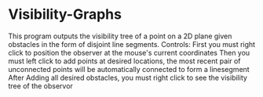 # Visibility-Graphs

This program outputs the visibility tree of a point on a 2D plane given obstacles in the form of disjoint line segments. 
Controls: 
First you must right click to position the observer at the mouse's current coordinates
Then you must left click to add points at desired locations, the most recent pair of unconnected points 
will be automatically connected to form a linesegment
After Adding all desired obstacles, you must right click to see the visibility tree of the observor
